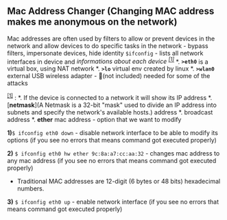 ## Mac Address Changer (Changing MAC address makes me anonymous on the network)
Mac addresses are often used by filters to allow or prevent devices in the network and allow devices to do specific tasks in the network - bypass filters, impersonate devices, hide identity 
`$ifconfig` - lists all network interfaces in device and *informations about each device <sup>[[1]]()</sup>*
*. **`>eth0`** is a virtual box, using NAT network
*. **`>lo`** virtual env created by linux
*. **`>wlan0`** external USB wireless adapter - 🔌(not included) needed for some of the attacks

<sup>[[1]]()</sup> :
*. If the device is connected to a network it will show its IP address 
*. [**netmask**](A Netmask is a 32-bit "mask" used to divide an IP address into subnets and specify the network's available hosts.) address
*. broadcast address
*. **ether** mac address - option that we want to modify 

**1)**`$ ifconfig eth0 down`    - disable network interface to be able to modify its options (if you see no errors that means command got executed properly)<br>

**2)** `$ ifconfig eth0 hw ether 9c:8a:a7:cc:aa:32` - changes mac address to any mac address (if you see no errors that means command got executed properly)
*  Traditional MAC addresses are 12-digit (6 bytes or 48 bits) hexadecimal numbers. 

**3)** `$ ifconfig eth0 up` - enable network interface (if you see no errors that means command got executed properly)









